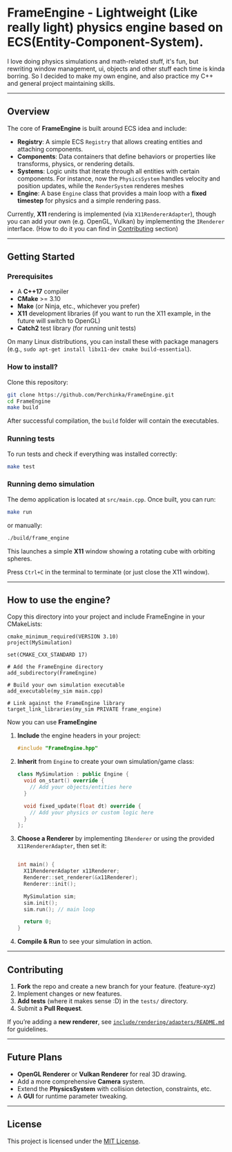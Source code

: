 # FrameEngine - Lightweight (Like really **light**) physics engine based on ECS(Entity-Component-System). 

I love doing physics simulations and math-related stuff, it's fun, but rewriting window management, ui, objects and other stuff each time is kinda borring. So I decided to make my own engine, and also practice my C++ and general project maintaining skills. 

---

## Overview

The core of **FrameEngine** is built around ECS idea and include:
- **Registry**: A simple ECS `Registry` that allows creating entities and attaching components.
- **Components**: Data containers that define behaviors or properties like transforms, physics, or rendering details.
- **Systems**: Logic units that iterate through all entities with certain components. For instance, now the `PhysicsSystem` handles velocity and position updates, while the `RenderSystem` renderes meshes
- **Engine**: A base `Engine` class that provides a main loop with a **fixed timestep** for physics and a simple rendering pass.

Currently, **X11** rendering is implemented (via `X11RendererAdapter`), though you can add your own (e.g. OpenGL, Vulkan) by implementing the `IRenderer` interface. (How to do it you can find in [Contributing](#Contributing) section)

---

## Getting Started

### Prerequisites

- A **C++17** compiler
- **CMake** >= 3.10
- **Make** (or Ninja, etc., whichever you prefer)
- **X11** development libraries (if you want to run the X11 example, in the future will switch to OpenGL)
- **Catch2** test library (for running unit tests)

On many Linux distributions, you can install these with package managers (e.g., `sudo apt-get install libx11-dev cmake build-essential`).

### How to install?

Clone this repository:

```bash
git clone https://github.com/Perchinka/FrameEngine.git
cd FrameEngine
make build
```
After successful compilation, the `build` folder will contain the executables.

### Running tests

To run tests and check if everything was installed correctly:
```bash
make test
```

### Running demo simulation

The demo application is located at `src/main.cpp`. Once built, you can run:
```bash
make run
```
or manually:
```bash
./build/frame_engine
```

This launches a simple **X11** window showing a rotating cube with orbiting spheres.  

Press `Ctrl+C` in the terminal to terminate (or just close the X11 window).

---

## How to use the engine?

Copy this directory into your project and include FrameEngine in your CMakeLists:
```
cmake_minimum_required(VERSION 3.10)
project(MySimulation)

set(CMAKE_CXX_STANDARD 17)

# Add the FrameEngine directory
add_subdirectory(FrameEngine)

# Build your own simulation executable
add_executable(my_sim main.cpp)

# Link against the FrameEngine library
target_link_libraries(my_sim PRIVATE frame_engine)

```

Now you can use **FrameEngine**

1. **Include** the engine headers in your project:
   ```cpp
   #include "FrameEngine.hpp"
   ```

2. **Inherit** from `Engine` to create your own simulation/game class:
   ```cpp
   class MySimulation : public Engine {
     void on_start() override {
       // Add your objects/entities here
     }

     void fixed_update(float dt) override {
       // Add your physics or custom logic here
     }
   };
   ```

3. **Choose a Renderer** by implementing `IRenderer` or using the provided `X11RendererAdapter`, then set it:
   ```cpp

   int main() {
     X11RendererAdapter x11Renderer;
     Renderer::set_renderer(&x11Renderer);
     Renderer::init();

     MySimulation sim;
     sim.init();
     sim.run(); // main loop

     return 0;
   }
   ```

4. **Compile & Run** to see your simulation in action.

---

## Contributing

1. **Fork** the repo and create a new branch for your feature. (feature-xyz)
2. Implement changes or new features.
3. **Add tests** (where it makes sense :D) in the `tests/` directory.
4. Submit a **Pull Request**.

If you’re adding a **new renderer**, see [`include/rendering/adapters/README.md`](./include/rendering/adapters/README.md) for guidelines.

---

## Future Plans

- **OpenGL Renderer** or **Vulkan Renderer** for real 3D drawing.
- Add a more comprehensive **Camera** system.
- Extend the **PhysicsSystem** with collision detection, constraints, etc.
- A **GUI** for runtime parameter tweaking.

---

## License

This project is licensed under the [MIT License](LICENSE). 
